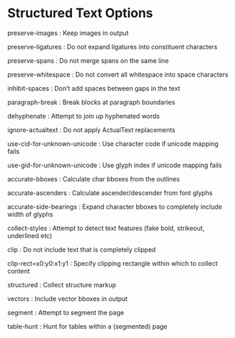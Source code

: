 # Structured Text Options

preserve-images
: Keep images in output

preserve-ligatures
: Do not expand ligatures into constituent characters

preserve-spans
: Do not merge spans on the same line

preserve-whitespace
: Do not convert all whitespace into space characters

inhibit-spaces
: Don’t add spaces between gaps in the text

paragraph-break
: Break blocks at paragraph boundaries

dehyphenate
: Attempt to join up hyphenated words

ignore-actualtext
: Do not apply ActualText replacements

use-cid-for-unknown-unicode
: Use character code if unicode mapping fails

use-gid-for-unknown-unicode
: Use glyph index if unicode mapping fails

accurate-bboxes
: Calculate char bboxes from the outlines

accurate-ascenders
: Calculate ascender/descender from font glyphs

accurate-side-bearings
: Expand character bboxes to completely include width of glyphs

collect-styles
: Attempt to detect text features (fake bold, strikeout, underlined etc)

clip
: Do not include text that is completely clipped

clip-rect=x0:y0:x1:y1
: Specify clipping rectangle within which to collect content

structured
: Collect structure markup

vectors
: Include vector bboxes in output

segment
: Attempt to segment the page

table-hunt
: Hunt for tables within a (segmented) page
